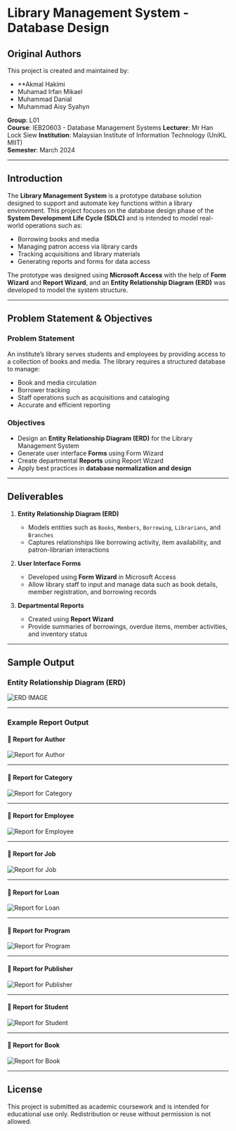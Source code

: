 # Library Management System - Database Design

## Original Authors  
This project is created and maintained by:

- **Akmal Hakimi 
- Muhamad Irfan Mikael
- Muhammad Danial
- Muhammad Aisy Syahyn

**Group**: L01  
**Course**: IEB20603 - Database Management Systems
**Lecturer**: Mr Han Lock Siew
**Institution**: Malaysian Institute of Information Technology (UniKL MIIT)  
**Semester**: March 2024

---

## Introduction  
The **Library Management System** is a prototype database solution designed to support and automate key functions within a library environment. This project focuses on the database design phase of the **System Development Life Cycle (SDLC)** and is intended to model real-world operations such as:

- Borrowing books and media  
- Managing patron access via library cards  
- Tracking acquisitions and library materials  
- Generating reports and forms for data access  

The prototype was designed using **Microsoft Access** with the help of **Form Wizard** and **Report Wizard**, and an **Entity Relationship Diagram (ERD)** was developed to model the system structure.

---

## Problem Statement & Objectives

### Problem Statement
An institute’s library serves students and employees by providing access to a collection of books and media. The library requires a structured database to manage:

- Book and media circulation  
- Borrower tracking  
- Staff operations such as acquisitions and cataloging  
- Accurate and efficient reporting  

### Objectives
- Design an **Entity Relationship Diagram (ERD)** for the Library Management System  
- Generate user interface **Forms** using Form Wizard  
- Create departmental **Reports** using Report Wizard  
- Apply best practices in **database normalization and design**

---

## Deliverables

1. **Entity Relationship Diagram (ERD)**  
   - Models entities such as `Books`, `Members`, `Borrowing`, `Librarians`, and `Branches`  
   - Captures relationships like borrowing activity, item availability, and patron-librarian interactions  

2. **User Interface Forms**  
   - Developed using **Form Wizard** in Microsoft Access  
   - Allow library staff to input and manage data such as book details, member registration, and borrowing records  

3. **Departmental Reports**  
   - Created using **Report Wizard**  
   - Provide summaries of borrowings, overdue items, member activities, and inventory status

---

## Sample Output

### Entity Relationship Diagram (ERD)
![ERD IMAGE](https://github.com/user-attachments/assets/8b8850f8-b940-4d2d-a429-e1c867c8b569)


---



### Example Report Output

#### 📄 Report for Author  
![Report for Author](https://github.com/user-attachments/assets/72b2c064-6e67-4319-9b51-59726303faa6)

---

#### 📄 Report for Category  
![Report for Category](https://github.com/user-attachments/assets/90cfaece-d4cb-4503-9529-64d1732552d4)

---

#### 📄 Report for Employee  
![Report for Employee](https://github.com/user-attachments/assets/43e8599b-951e-44d8-8438-5d37d16dd94d)

---

#### 📄 Report for Job  
![Report for Job](https://github.com/user-attachments/assets/2b4c1851-f5a0-436e-8339-fc038fff253f)

---

#### 📄 Report for Loan  
![Report for Loan](https://github.com/user-attachments/assets/48699e0f-7456-4a24-8d5c-cd1f7309542a)

---

#### 📄 Report for Program  
![Report for Program](https://github.com/user-attachments/assets/ae2a5966-a8e3-4c22-bab5-c566dd475c4e)

---

#### 📄 Report for Publisher  
![Report for Publisher](https://github.com/user-attachments/assets/4ac4ed1e-4929-4f82-aef5-13e4e68778db)

---

#### 📄 Report for Student  
![Report for Student](https://github.com/user-attachments/assets/5f4fee24-3070-4177-a2ea-3e2fc45f2825)

---

#### 📄 Report for Book  
![Report for Book](https://github.com/user-attachments/assets/32cfdc60-a2b6-4056-98fd-0605de8a3dcc)

---


## License
This project is submitted as academic coursework and is intended for educational use only. Redistribution or reuse without permission is not allowed.

